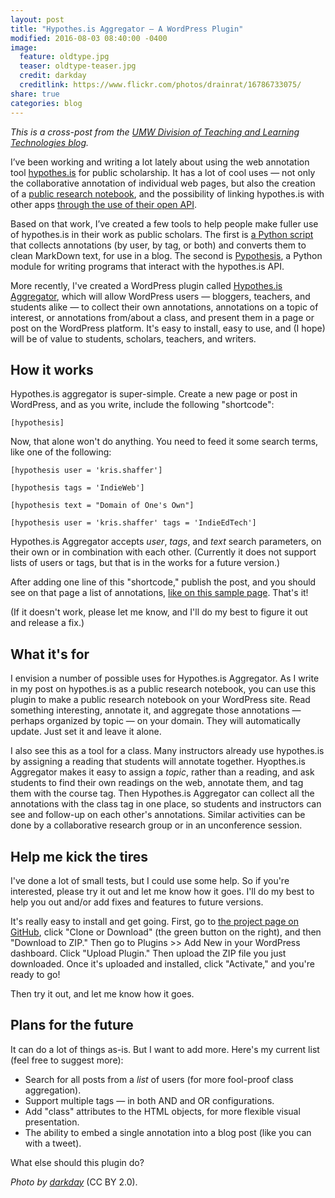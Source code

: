 ```yaml
---
layout: post
title: "Hypothes.is Aggregator ― A WordPress Plugin"
modified: 2016-08-03 08:40:00 -0400
image:
  feature: oldtype.jpg
  teaser: oldtype-teaser.jpg
  credit: darkday
  creditlink: https://www.flickr.com/photos/drainrat/16786733075/
share: true
categories: blog
---
```


*This is a cross-post from the [UMW Division of Teaching and Learning Technologies blog](http://umwdtlt.com/hypothesis-aggregator-wordpress-plugin/).*

I’ve been working and writing a lot lately about using the web annotation tool <a href="https://hypothes.is/">hypothes.is</a> for public scholarship. It has a lot of cool uses ― not only the collaborative annotation of individual web pages, but also the creation of a <a href="http://umwdtlt.com/hypothes-public-research-notebook/">public research notebook</a>, and the possibility of linking hypothes.is with other apps <a href="http://kris.shaffermusic.com/2016/05/getting-started-with-the-hypothesis-api/">through the use of their open API</a>.

Based on that work, I’ve created a few tools to help people make fuller use of hypothes.is in their work as public scholars. The first is <a href="http://kris.shaffermusic.com/2016/06/introducing-pypothesis-1/">a Python script</a> that collects annotations (by user, by tag, or both) and converts them to clean MarkDown text, for use in a blog. The second is <a href="http://kris.shaffermusic.com/2016/06/introducing-pypothesis-2/">Pypothesis</a>, a Python module for writing programs that interact with the hypothes.is API.

More recently, I've created a WordPress plugin called <a href="https://github.com/kshaffer/hypothesis_aggregator">Hypothes.is Aggregator</a>, which will allow WordPress users ― bloggers, teachers, and students alike ― to collect their own annotations, annotations on a topic of interest, or annotations from/about a class, and present them in a page or post on the WordPress platform. It's easy to install, easy to use, and (I hope) will be of value to students, scholars, teachers, and writers.
<h2>How it works</h2>
Hypothes.is aggregator is super-simple. Create a new page or post in WordPress, and as you write, include the following "shortcode":

    [hypothesis]

Now, that alone won't do anything. You need to feed it some search terms, like one of the following:

    [hypothesis user = 'kris.shaffer']

    [hypothesis tags = 'IndieWeb']

    [hypothesis text = "Domain of One's Own"]

    [hypothesis user = 'kris.shaffer' tags = 'IndieEdTech']

Hypothes.is Aggregator accepts <em>user</em>, <em>tags</em>, and <em>text</em> search parameters, on their own or in combination with each other. (Currently it does not support lists of users or tags, but that is in the works for a future version.)

After adding one line of this "shortcode," publish the post, and you should see on that page a list of annotations, <a href="http://pushpullfork.com/uncategorized/testing-the-skeleton-of-a-hypothesis-aggregator-plugin-for-wordpress/">like on this sample page</a>. That's it!

(If it doesn't work, please let me know, and I'll do my best to figure it out and release a fix.)

<h2>What it's for</h2>

I envision a number of possible uses for Hypothes.is Aggregator. As I write in my post on hypothes.is as a public research notebook, you can use this plugin to make a public research notebook on your WordPress site. Read something interesting, annotate it, and aggregate those annotations ― perhaps organized by topic ― on your domain. They will automatically update. Just set it and leave it alone.

I also see this as a tool for a class. Many instructors already use hypothes.is by assigning a reading that students will annotate together. Hyopthes.is Aggregator makes it easy to assign a <em>topic</em>, rather than a reading, and ask students to find their own readings on the web, annotate them, and tag them with the course tag. Then Hypothes.is Aggregator can collect all the annotations with the class tag in one place, so students and instructors can see and follow-up on each other's annotations. Similar activities can be done by a collaborative research group or in an unconference session.

<h2>Help me kick the tires</h2>

I've done a lot of small tests, but I could use some help. So if you're interested, please try it out and let me know how it goes. I'll do my best to help you out and/or add fixes and features to future versions.

It's really easy to install and get going. First, go to <a href="https://github.com/kshaffer/hypothesis_aggregator">the project page on GitHub</a>, click "Clone or Download" (the green button on the right), and then "Download to ZIP." Then go to Plugins &gt;&gt; Add New in your WordPress dashboard. Click "Upload Plugin." Then upload the ZIP file you just downloaded. Once it's uploaded and installed, click "Activate," and you're ready to go!

Then try it out, and let me know how it goes.

<h2>Plans for the future</h2>

It can do a lot of things as-is. But I want to add more. Here's my current list (feel free to suggest more):
<ul>
 	<li>Search for all posts from a <em>list</em> of users (for more fool-proof class aggregation).</li>
 	<li>Support multiple tags ― in both AND and OR configurations.</li>
 	<li>Add "class" attributes to the HTML objects, for more flexible visual presentation.</li>
 	<li>The ability to embed a single annotation into a blog post (like you can with a tweet).</li>
</ul>
What else should this plugin do?

<em>Photo by <a href="https://www.flickr.com/photos/drainrat/16786733075/">darkday</a></em> (CC BY 2.0).
